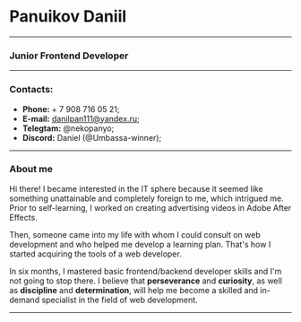# Panuikov Daniil

_____

### Junior Frontend Developer 

****

### Contacts: ###

+ **Phone:** + 7 908 716 05 21; <br>
+ **E-mail:** danilpan111@yandex.ru; <br>
+ **Telegtam:** @nekopanyo; <br>
+ **Discord:** Daniel (@Umbassa-winner); <br>

****

### About me ###

Hi there! I became interested in the IT sphere because it seemed like something unattainable and completely foreign to me, which intrigued me. Prior to self-learning, I worked on creating advertising videos in Adobe After Effects.

Then, someone came into my life with whom I could consult on web development and who helped me develop a learning plan. That's how I started acquiring the tools of a web developer.

In six months, I mastered basic frontend/backend developer skills and I'm not going to stop there. I believe that **perseverance** and **curiosity**, as well as **discipline** and **determination**, will help me become a skilled and in-demand specialist in the field of web development.

____